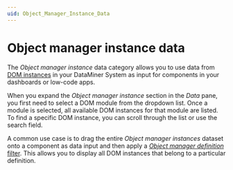 ```yaml
---
uid: Object_Manager_Instance_Data
---
```


# Object manager instance data

The *Object manager instance* data category allows you to use data from [DOM instances](xref:DomInstance) in your DataMiner System as input for components in your dashboards or low-code apps.

When you expand the *Object manager instance* section in the *Data* pane, you first need to select a DOM module from the dropdown list. Once a module is selected, all available DOM instances for that module are listed. To find a specific DOM instance, you can scroll through the list or use the search field.

A common use case is to drag the entire *Object manager instances* dataset onto a component as data input and then apply a [*Object manager definition* filter](xref:Object_Manager_Definition_Data). This allows you to display all DOM instances that belong to a particular definition.

